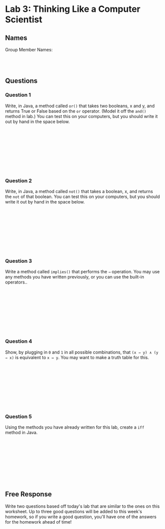# Lab 3: Thinking Like a Computer Scientist

## Names

Group Member Names:
<br><br><br><br>

## Questions

### Question 1

Write, in Java, a method called `or()` that takes two booleans, x and y, and returns True or False based on the `or` operator. (Model it off the `and()` method in lab.) You can test this on your computers, but you should write it out by hand in the space below. 

<br><br><br><br><br><br><br><br>

### Question 2

Write, in Java, a method called `not()` that takes a boolean, x, and returns the `not` of that boolean. You can test this on your computers, but you should write it out by hand in the space below. 

<br><br><br><br><br><br><br><br>

### Question 3

Write a method called `implies()` that performs the `⇒` operation. You may use any methods you have written previously, or you can use the built-in operators.. 

<br><br><br><br><br><br><br><br>

### Question 4

Show, by plugging in `0` and `1` in all possible combinations, that `(x ⇒ y) ∧ (y ⇒ x)` is equivalent to `x ⇔ y`. You may want to make a truth table for this. 

<br><br><br><br><br><br><br><br>

### Question 5

Using the methods you have already written for this lab, create a `iff` method in Java. 

<br><br><br><br><br><br><br><br>

## Free Response

Write two questions based off today's lab that are similar to the ones on this worksheet. Up to three good questions will be added to this week's homework, so if you write a good question, you'll have one of the answers for the homework ahead of time!

<br><br><br><br><br><br><br><br>